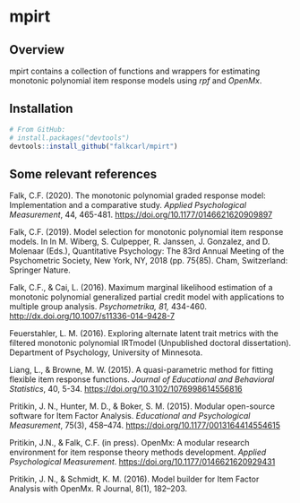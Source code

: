 # mpirt

## Overview

mpirt contains a collection of functions and wrappers for estimating
monotonic polynomial item response models using *rpf* and *OpenMx*.

## Installation

``` r
# From GitHub:
# install.packages("devtools")
devtools::install_github("falkcarl/mpirt")
```

## Some relevant references

Falk, C.F. (2020). The monotonic polynomial graded response model: Implementation
and a comparative study. *Applied Psychological Measurement*, 44,
465-481. https://doi.org/10.1177/0146621620909897

Falk, C.F. (2019). Model selection for monotonic polynomial item response
models. In In M. Wiberg, S. Culpepper, R. Janssen, J. Gonzalez, and D. Molenaar
(Eds.), Quantitative Psychology: The 83rd Annual Meeting of the Psychometric Society, New York, NY, 2018 (pp. 75{85). Cham, Switzerland: Springer Nature.

Falk, C.F., & Cai, L. (2016). Maximum marginal likelihood estimation of
a monotonic polynomial generalized partial credit model with applications to
multiple group analysis. *Psychometrika, 81,* 434-460. http://dx.doi.org/10.1007/s11336-014-9428-7

Feuerstahler,  L.  M. (2016). Exploring alternate latent trait metrics with the filtered monotonic polynomial IRTmodel (Unpublished  doctoral  dissertation). Department of Psychology, University of Minnesota.

Liang, L., & Browne, M. W. (2015).  A quasi-parametric method for fitting flexible item response functions. *Journal of Educational and Behavioral Statistics*, 40, 5-34. https://doi.org/10.3102/1076998614556816

Pritikin, J. N., Hunter, M. D., & Boker, S. M. (2015). Modular open-source software for Item Factor Analysis. *Educational and Psychological Measurement*, 75(3), 458–474. https://doi.org/10.1177/0013164414554615

Pritikin, J.N., & Falk, C.F. (in press). OpenMx: A modular research environment
for item response theory methods development. *Applied Psychological Measurement*. https://doi.org/10.1177/0146621620929431

Pritikin, J. N., & Schmidt, K. M. (2016). Model builder for Item Factor Analysis with OpenMx. R Journal, 8(1), 182–203.

